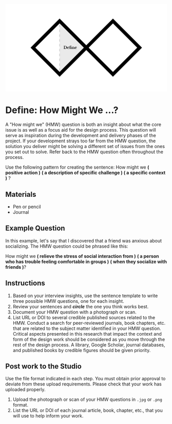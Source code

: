 ![Double Diamond Define Phase graphic](/assets/dd-process-define-1200px@2x.png)

# Define: How Might We ...?

A "How might we" \(HMW\) question is both an insight about what the core issue is as well as a focus aid for the design process. This question will serve as inspiration during the development and delivery phases of the project. If your development strays too far from the HMW question, the solution you deliver might be solving a different set of issues from the ones you set out to solve. Refer back to the HMW question often throughout the process.

Use the following pattern for creating the sentence: How might we **\( positive action \)** **\( a description of specific challenge \) \( a specific context \)** ?

## Materials

* Pen or pencil
* Journal

## Example Question

In this example, let's say that I discovered that a friend was anxious about socializing. The HMW question could be phrased like this:

How might we **\( relieve the stress of social interaction from \)** **\( a person who has trouble feeling comfortable in groups \)** **\( when they socialize with friends \)**?

## Instructions

1. Based on your interview insights, use the sentence template to write three possible HMW questions, one for each insight.
2. Review your sentences and _**circle**_ the one you think works best.
3. Document your HMW question with a photograph or scan.
4. List URL or DOI to several credible published sources related to the HMW. Conduct a search for peer-reviewed journals, book chapters, etc. that are related to the subject matter identified in your HMW question. Critical aspects presented in this research that impact the context and form of the design work should be considered as you move through the rest of the design process. A library, Google Scholar, journal databases, and published books by credible figures should be given priority. 

## Post work to the Studio

Use the file format indicated in each step. You must obtain prior approval to deviate from these upload requirements. Please check that your work has uploaded properly.

1. Upload the photograph or scan of your HMW questions in `.jpg` or `.png` format.
2. List the URL or DOI of each journal article, book, chapter, etc., that you will use to help inform your work.

